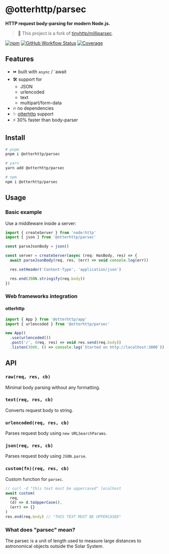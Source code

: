 # @otterhttp/parsec

**HTTP request body-parsing for modern Node.js.**

> :pushpin: This project is a fork of [tinyhttp/milliparsec](https://github.com/tinyhttp/milliparsec).

[![npm][npm-img]][npm-url]
[![GitHub Workflow Status][gh-actions-img]][github-actions]
[![Coverage][cov-img]][cov-url]

## Features

- ⏩ built with `async` / `await
- 🛠 support for
  - JSON
  - urlencoded
  - text
  - multipart/form-data
- 🔥 no dependencies
- ✨ [otterhttp](https://github.com/otterjs/otterhttp) support
- ⚡ 30% faster than body-parser

## Install

```sh
# pnpm
pnpm i @otterhttp/parsec

# yarn
yarn add @otterhttp/parsec

# npm
npm i @otterhttp/parsec
```

## Usage

### Basic example

Use a middleware inside a server:

```js
import { createServer } from 'node:http'
import { json } from '@otterhttp/parsec'

const parseJsonBody = json()

const server = createServer(async (req: HasBody, res) => {
  await parseJsonBody(req, res, (err) => void console.log(err))

  res.setHeader('Content-Type', 'application/json')

  res.end(JSON.stringify(req.body))
})
```

### Web frameworks integration

#### otterhttp

```ts
import { App } from '@otterhttp/app'
import { urlencoded } from '@otterhttp/parsec'

new App()
  .use(urlencoded())
  .post('/', (req, res) => void res.send(req.body))
  .listen(3000, () => console.log(`Started on http://localhost:3000`))
```

## API

### `raw(req, res, cb)`

Minimal body parsing without any formatting.

### `text(req, res, cb)`

Converts request body to string.

### `urlencoded(req, res, cb)`

Parses request body using `new URLSearchParams`.

### `json(req, res, cb)`

Parses request body using `JSON.parse`.

### `custom(fn)(req, res, cb)`

Custom function for `parsec`.

```js
// curl -d "this text must be uppercased" localhost
await custom(
  req,
  (d) => d.toUpperCase(),
  (err) => {}
)
res.end(req.body) // "THIS TEXT MUST BE UPPERCASED"
```

### What does "parsec" mean?

The parsec is a unit of length used to measure large distances to astronomical objects outside the Solar System.

[npm-url]: https://npmjs.com/package/@otterhttp/parsec
[npm-img]: https://img.shields.io/npm/dt/@otterhttp/parsec?style=for-the-badge&color=blueviolet
[github-actions]: https://github.com/otterjs/parsec/actions
[gh-actions-img]: https://img.shields.io/github/actions/workflow/status/otterjs/parsec/ci.yml?style=for-the-badge&logo=github&label=&color=blueviolet
[cov-url]: https://coveralls.io/github/OtterJS/parsec
[cov-img]: https://img.shields.io/coveralls/github/OtterJS/parsec?style=for-the-badge&color=blueviolet
